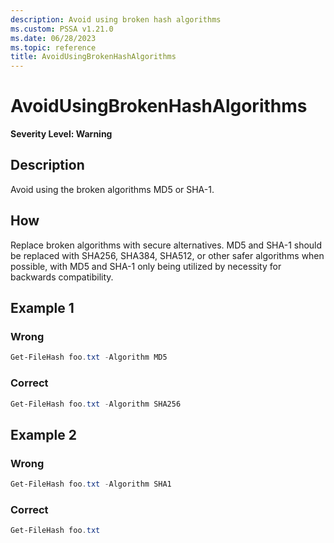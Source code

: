 ```yaml
---
description: Avoid using broken hash algorithms
ms.custom: PSSA v1.21.0
ms.date: 06/28/2023
ms.topic: reference
title: AvoidUsingBrokenHashAlgorithms
---
```

# AvoidUsingBrokenHashAlgorithms

**Severity Level: Warning**

## Description

Avoid using the broken algorithms MD5 or SHA-1.

## How

Replace broken algorithms with secure alternatives. MD5 and SHA-1 should be replaced with SHA256,
SHA384, SHA512, or other safer algorithms when possible, with MD5 and SHA-1 only being utilized by
necessity for backwards compatibility.

## Example 1

### Wrong

```powershell
Get-FileHash foo.txt -Algorithm MD5
```

### Correct

```powershell
Get-FileHash foo.txt -Algorithm SHA256
```

## Example 2

### Wrong

```powershell
Get-FileHash foo.txt -Algorithm SHA1
```

### Correct

```powershell
Get-FileHash foo.txt
```
